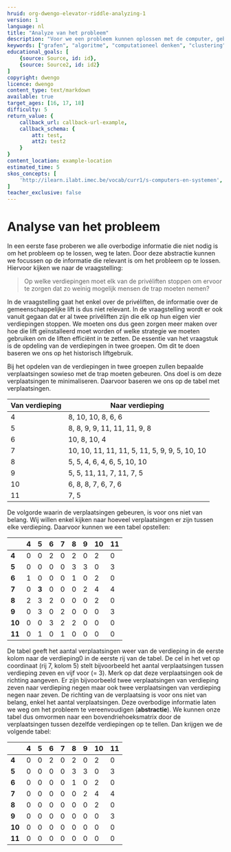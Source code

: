 ```yaml
---
hruid: org-dwengo-elevator-riddle-analyzing-1
version: 1
language: nl
title: "Analyze van het probleem"
description: "Voor we een probleem kunnen oplossen met de computer, gebruiken we computationeel denken om het probleem te vertalen naar een vorm die de computer begrijpt."
keywords: ["grafen", "algoritme", "computationeel denken", "clustering"]
educational_goals: [
    {source: Source, id: id}, 
    {source: Source2, id: id2}
]
copyright: dwengo
licence: dwengo
content_type: text/markdown
available: true
target_ages: [16, 17, 18]
difficulty: 5
return_value: {
    callback_url: callback-url-example,
    callback_schema: {
        att: test,
        att2: test2
    }
}
content_location: example-location
estimated_time: 5
skos_concepts: [
    'http://ilearn.ilabt.imec.be/vocab/curr1/s-computers-en-systemen', 
]
teacher_exclusive: false
---
```


# Analyse van het probleem

In een eerste fase proberen we alle overbodige informatie die niet nodig is om het probleem op te lossen, weg te laten. Door deze abstractie kunnen we focussen op de informatie die relevant is om het probleem op te lossen. Hiervoor kijken we naar de vraagstelling:

> Op welke verdiepingen moet elk van de privéliften stoppen om ervoor te zorgen dat zo weinig mogelijk mensen de trap moeten nemen?

In de vraagstelling gaat het enkel over de privéliften, de informatie over de gemeenschappelijke lift is dus niet relevant. In de vraagstelling wordt er ook vanuit gegaan dat er al twee privéliften zijn die elk op hun eigen vier verdiepingen stoppen. We moeten ons dus geen zorgen meer maken over hoe die lift geïnstalleerd moet worden of welke strategie we moeten gebruiken om de liften efficiënt in te zetten. De essentie van het vraagstuk is de opdeling van de verdiepingen in twee groepen. Om dit te doen baseren we ons op het historisch liftgebruik.

Bij het opdelen van de verdiepingen in twee groepen zullen bepaalde verplaatsingen sowieso met de trap moeten gebeuren. Ons doel is om deze verplaatsingen te minimaliseren. Daarvoor baseren we ons op de tabel met verplaatsingen.

| Van verdieping      | Naar verdieping |
| ----------- | ----------- |
| 4      | 8, 10, 10, 8, 6, 6        |
| 5   | 8, 8, 9, 9, 11, 11, 11, 9, 8         |
| 6   | 10, 8, 10, 4         |
| 7   | 10, 10, 11, 11, 11, 5, 11, 5, 9, 9, 5, 10, 10         |
| 8   | 5, 5, 4, 6, 4, 6, 5, 10, 10         |
| 9   | 5, 5, 11, 11, 7, 11, 7, 5         |
| 10   | 6, 8, 8, 7, 6, 7, 6         |
| 11   | 7, 5         |

De volgorde waarin de verplaatsingen gebeuren, is voor ons niet van belang. Wij willen enkel kijken naar hoeveel verplaatsingen er zijn tussen elke verdieping. Daarvoor kunnen we een tabel opstellen:

|  | **4** | **5** | **6** | **7** | **8** | **9** | **10** | **11** |
| ----------- | ----------- |----------- | ----------- |----------- | ----------- |----------- | ----------- |----------- |
| **4** | 0 | 0 | 2 | 0 | 2 | 0 | 2 | 0 |
| **5** | 0 | 0 | 0 | 0 | 3 | 3 | 0 | 3 | 
| **6** | 1 | 0 | 0 | 0 | 1 | 0 | 2 | 0 | 
| **7** | 0 | **3** | 0 | 0 | 0 | 2 | 4 | 4 | 
| **8** | 2 | 3 | 2 | 0 | 0 | 0 | 2 | 0 | 
| **9** | 0 | 3 | 0 | 2 | 0 | 0 | 0 | 3 | 
| **10** | 0 | 0 | 3 | 2 | 2 | 0 | 0 | 0 |
| **11** | 0 | 1 | 0 | 1 | 0 | 0 | 0 | 0 |

De tabel geeft het aantal verplaatsingen weer van de verdieping in de eerste kolom naar de verdieping0 in de eerste rij van de tabel. De cel in het vet op coordinaat (rij 7, kolom 5) stelt bijvoorbeeld het aantal verplaatsingen tussen verdieping zeven en vijf voor (= 3).
Merk op dat deze verplaatsingen ook de richting aangeven. Er zijn bijvoorbeeld twee verplaatsingen van verdieping zeven naar verdieping negen maar ook twee verplaatsingen van verdieping negen naar zeven. De richting van de verplaatsing is voor ons niet van belang, enkel het aantal verplaatsingen. Deze overbodige informatie laten we weg om het probleem te vereenvoudigen (**abstractie**). We kunnen onze tabel dus omvormen naar een bovendriehoeksmatrix door de verplaatsingen tussen dezelfde verdiepingen op te tellen. Dan krijgen we de volgende tabel:

|  | **4** | **5** | **6** | **7** | **8** | **9** | **10** | **11** |
| ----------- | ----------- |----------- | ----------- |----------- | ----------- |----------- | ----------- |----------- |
| **4** | 0 | 0 | 2 | 0 | 2 | 0 | 2 | 0 |
| **5** | 0 | 0 | 0 | 0 | 3 | 3 | 0 | 3 | 
| **6** | 0 | 0 | 0 | 0 | 1 | 0 | 2 | 0 | 
| **7** | 0 | 0 | 0 | 0 | 0 | 2 | 4 | 4 | 
| **8** | 0 | 0 | 0 | 0 | 0 | 0 | 2 | 0 | 
| **9** | 0 | 0 | 0 | 0 | 0 | 0 | 0 | 3 | 
| **10** | 0 | 0 | 0 | 0 | 0 | 0 | 0 | 0 |
| **11** | 0 | 0 | 0 | 0 | 0 | 0 | 0 | 0 |